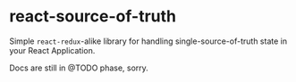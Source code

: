# react-source-of-truth

Simple `react-redux`-alike library for handling single-source-of-truth state in your React Application.

Docs are still in @TODO phase, sorry.
